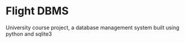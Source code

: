 # Flight DBMS
 University course project, a database management system built using python and sqlite3
